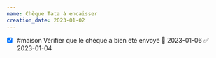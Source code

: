 ```yaml
---
name: Chèque Tata à encaisser
creation_date: 2023-01-02
---
```

- [x] #maison Vérifier que le chèque a bien été envoyé 📅 2023-01-06 ✅ 2023-01-04